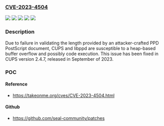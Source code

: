 ### [CVE-2023-4504](https://cve.mitre.org/cgi-bin/cvename.cgi?name=CVE-2023-4504)
![](https://img.shields.io/static/v1?label=Product&message=CUPS&color=blue)
![](https://img.shields.io/static/v1?label=Product&message=libppd&color=blue)
![](https://img.shields.io/static/v1?label=Version&message=0%3C%202.4.6%20&color=brighgreen)
![](https://img.shields.io/static/v1?label=Version&message=0%3C%20d09348b%20&color=brighgreen)
![](https://img.shields.io/static/v1?label=Vulnerability&message=%20CWE-122%20Heap-based%20Buffer%20Overflow&color=brighgreen)

### Description

Due to failure in validating the length provided by an attacker-crafted PPD PostScript document, CUPS and libppd are susceptible to a heap-based buffer overflow and possibly code execution. This issue has been fixed in CUPS version 2.4.7, released in September of 2023.

### POC

#### Reference
- https://takeonme.org/cves/CVE-2023-4504.html

#### Github
- https://github.com/seal-community/patches

